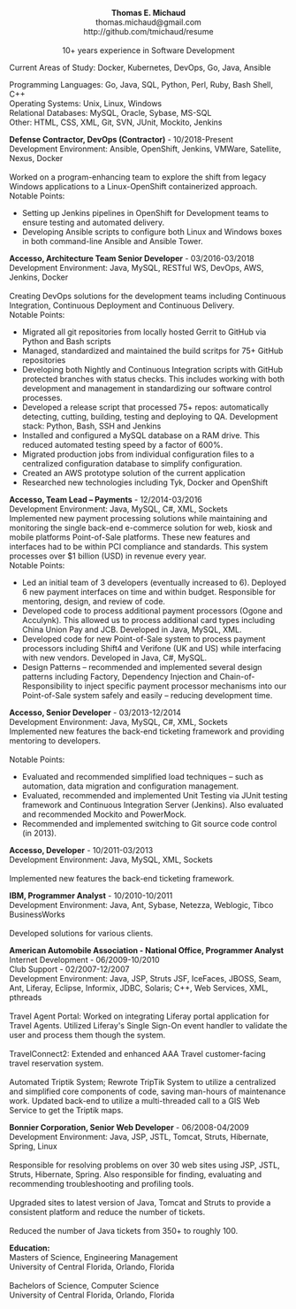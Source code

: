 <P align="center">
<b>Thomas E. Michaud</b><br/>
thomas.michaud@gmail.com<br/>
http://github.com/tmichaud/resume<br/>
<br/>
10+ years experience in Software Development 
</P>
<P>
Current Areas of Study: Docker, Kubernetes, DevOps, Go, Java, Ansible
</P>
<P>
Programming Languages: Go, Java, SQL, Python, Perl, Ruby, Bash Shell, C++<br/>
Operating Systems: Unix, Linux, Windows<br/>
Relational Databases: MySQL, Oracle, Sybase, MS-SQL<br/>
Other: HTML, CSS, XML, Git, SVN, JUnit, Mockito, Jenkins<br/>
</P>
<P>
<b>Defense Contractor, DevOps (Contractor)</b> - 10/2018-Present<br/>
Development Environment: Ansible, OpenShift, Jenkins, VMWare, Satellite, Nexus, Docker<br/>
<br/>
Worked on a program-enhancing team to explore the shift from legacy Windows applications to a Linux-OpenShift containerized approach.
<br/>
Notable Points:
<ul>
<li>Setting up Jenkins pipelines in OpenShift for Development teams to ensure testing and automated delivery.
<li>Developing Ansible scripts to configure both Linux and Windows boxes in both command-line Ansible and Ansible Tower.
</ul>
</P>
<P>
<b>Accesso, Architecture Team Senior Developer</b> - 03/2016-03/2018<br/>
Development Environment: Java, MySQL, RESTful WS, DevOps, AWS, Jenkins, Docker<br/>
<br/>
Creating DevOps solutions for the development teams including Continuous Integration, Continuous Deployment and Continuous Delivery.<br/>
Notable Points:
<ul>
<li>Migrated all git repositories from locally hosted Gerrit to GitHub via Python and Bash scripts
<li>Managed, standardized and maintained the build scritps for 75+ GitHub repositories
<li>Developing both Nightly and Continuous Integration scripts with GitHub protected branches with status checks. This includes working with both development and management in standardizing our software control processes.
<li>Developed a release script that processed 75+ repos: automatically detecting, cutting, building, testing and deploying to QA.  Development stack: Python, Bash, SSH and Jenkins
<li>Installed and configured a MySQL database on a RAM drive.  This reduced automated testing speed by a factor of 600%.
<li>Migrated production jobs from individual configuration files to a centralized configuration database to simplify configuration.
<li>Created an AWS prototype solution of the current application
<li>Researched new technologies including Tyk, Docker and OpenShift
</uL>
</P>
<P>
<b>Accesso, Team Lead – Payments</b> - 12/2014-03/2016</div><br/> 
Development Environment:	Java, MySQL, C#, XML, Sockets
<br/>
Implemented new payment processing solutions while maintaining and monitoring the single back-end e-commerce solution for web, kiosk and mobile platforms Point-of-Sale platforms.  These new features and interfaces had to be within PCI compliance and standards.  This system processes over $1 billion (USD) in revenue every year. 
<br/>
Notable Points:
<ul>
<li>Led an initial team of 3 developers (eventually increased to 6).  Deployed 6 new payment interfaces on time and within budget.  Responsible for mentoring, design, and review of code.
<li>Developed code to process additional payment processors (Ogone and Acculynk).  This allowed us to process additional card types including China Union Pay and JCB.  Developed in Java, MySQL, XML.
<li>Developed code for new Point-of-Sale system to process payment processors including Shift4 and Verifone (UK and US) while interfacing with new vendors.  Developed in Java, C#, MySQL. 
<li>Design Patterns – recommended and implemented several design patterns including Factory, Dependency Injection and Chain-of-Responsibility to inject specific payment processor mechanisms into our Point-of-Sale system safely and easily – reducing development time.
</ul>
</P>
<P>
<b>Accesso, Senior Developer</b> - 03/2013-12/2014<br/>
Development Environment: Java, MySQL, C#, XML, Sockets<br/>
Implemented new features the back-end ticketing framework and providing mentoring to developers.<br/>
<br/>
Notable Points:
<ul>
<li>Evaluated and recommended simplified load techniques – such as automation, data migration and configuration management.</li>
<li>Evaluated, recommended and implemented Unit Testing via JUnit testing framework and Continuous Integration Server (Jenkins).  Also evaluated and recommended Mockito and PowerMock.</li>
<li>Recommended and implemented switching to Git source code control (in 2013).</li>
</ul>
</P>
<P>
<b>Accesso, Developer</b> - 10/2011-03/2013<br/>
Development Environment: Java, MySQL, XML, Sockets<br/>
<br/>
Implemented new features the back-end ticketing framework.<br/>
</P>
<P>
<b>IBM, Programmer Analyst</b> - 10/2010-10/2011<br/>
Development Environment: Java, Ant, Sybase, Netezza, Weblogic, Tibco BusinessWorks<br/>
<br/>
Developed solutions for various clients.
</P>
<P>
<b>American Automobile Association - National Office, Programmer Analyst</b><br/>
Internet Development - 06/2009-10/2010<br/>
Club Support - 02/2007-12/2007<br/>
Development Environment:	Java, JSP, Struts JSF, IceFaces, JBOSS, Seam, Ant, Liferay, Eclipse, Informix, JDBC, Solaris; C++, Web Services, XML, pthreads<br/>
<br/>
Travel Agent Portal: Worked on integrating Liferay portal application for Travel Agents. Utilized Liferay's Single Sign-On event handler to validate the user and process them though the system.<br/> 
<br/>
TravelConnect2:  Extended and enhanced AAA Travel customer-facing travel reservation system.<br/> 
<br/>
Automated Triptik System; Rewrote TripTik System to utilize a centralized and simplified core components of code, saving man-hours of maintenance work.  Updated back-end to utilize a multi-threaded call to a GIS Web Service to get the Triptik maps.<br/> 
</P>
<P>
<b>Bonnier Corporation, Senior Web Developer</b> - 06/2008-04/2009<br/>
Development Environment:	Java, JSP, JSTL, Tomcat, Struts, Hibernate, Spring, Linux<br/>
<br/>
Responsible for resolving problems on over 30 web sites using JSP, JSTL, Struts, Hibernate, Spring.  Also responsible for finding, evaluating and recommending troubleshooting and profiling tools.<br/> 
<br/>
Upgraded sites to latest version of Java, Tomcat and Struts to provide a consistent platform and reduce the number of tickets.<br/> 
<br/>
Reduced the number of Java tickets from 350+ to roughly 100.<br/> 
</P>
<P>
<b>Education:</b><br/>
Masters of Science, Engineering Management <br/>
University of Central Florida, Orlando, Florida <br/>
<br/>
Bachelors of Science, Computer Science <br/>
University of Central Florida, Orlando, Florida <br/>
</P>












